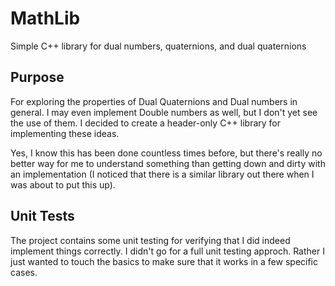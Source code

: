 # MathLib
Simple C++ library for dual numbers, quaternions, and dual quaternions

## Purpose
For exploring the properties of Dual Quaternions and Dual numbers in general.  I may even implement Double numbers as well,
but I don't yet see the use of them.
I decided to create a header-only C++ library for implementing these ideas.

Yes, I know this has been done countless times before, but there's really no better way for me
to understand something than getting down and dirty with an implementation (I noticed that there is
a similar library out there when I was about to put this up).

## Unit Tests
The project contains some unit testing for verifying that I did indeed implement things correctly.
I didn't go for a full unit testing approch.  Rather I just wanted to touch the basics to make sure that
it works in a few specific cases.
